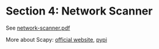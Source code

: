 # Section 4: Network Scanner

See [network-scanner.pdf](network-scanner.pdf)

More about Scapy: [official website](https://scapy.net/), [pypi](https://pypi.org/project/scapy/) 
